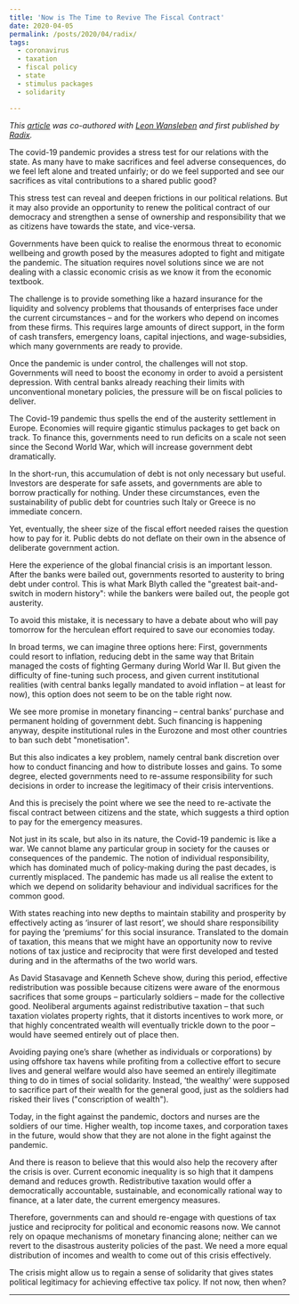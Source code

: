 ```yaml
---
title: 'Now is The Time to Revive The Fiscal Contract'
date: 2020-04-05
permalink: /posts/2020/04/radix/
tags:
  - coronavirus
  - taxation
  - fiscal policy
  - state
  - stimulus packages
  - solidarity

---
```


*This [article](https://radixuk.org/opinion/now-is-the-moment-to-revive-the-fiscal-contract/) was co-authored with [Leon Wansleben](https://www.mpifg.de/people/lw/index_en.asp) and first published by [Radix](https://radixuk.org/).*

The covid-19 pandemic provides a stress test for our relations with the state. As many have to make sacrifices and feel adverse consequences, do we feel left alone and treated unfairly; or do we feel supported and see our sacrifices as vital contributions to a shared public good?

This stress test can reveal and deepen frictions in our political relations. But it may also provide an opportunity to renew the political contract of our democracy and strengthen a sense of ownership and responsibility that we as citizens have towards the state, and vice-versa.

Governments have been quick to realise the enormous threat to economic wellbeing and growth posed by the measures adopted to fight and mitigate the pandemic. The situation requires novel solutions since we are not dealing with a classic economic crisis as we know it from the economic textbook.

The challenge is to provide something like a hazard insurance for the liquidity and solvency problems that thousands of enterprises face under the current circumstances – and for the workers who depend on incomes from these firms. This requires large amounts of direct support, in the form of cash transfers, emergency loans, capital injections, and wage-subsidies, which many governments are ready to provide.

Once the pandemic is under control, the challenges will not stop. Governments will need to boost the economy in order to avoid a persistent depression. With central banks already reaching their limits with unconventional monetary policies, the pressure will be on fiscal policies to deliver.

The Covid-19 pandemic thus spells the end of the austerity settlement in Europe. Economies will require gigantic stimulus packages to get back on track. To finance this, governments need to run deficits on a scale not seen since the Second World War, which will increase government debt dramatically.

In the short-run, this accumulation of debt is not only necessary but useful. Investors are desperate for safe assets, and governments are able to borrow practically for nothing. Under these circumstances, even the sustainability of public debt for countries such Italy or Greece is no immediate concern.

Yet, eventually, the sheer size of the fiscal effort needed raises the question how to pay for it. Public debts do not deflate on their own in the absence of deliberate government action.

Here the experience of the global financial crisis is an important lesson. After the banks were bailed out, governments resorted to austerity to bring debt under control. This is what Mark Blyth called the "greatest bait-and-switch in modern history": while the bankers were bailed out, the people got austerity.

To avoid this mistake, it is necessary to have a debate about who will pay tomorrow for the herculean effort required to save our economies today.

In broad terms, we can imagine three options here: First, governments could resort to inflation, reducing debt in the same way that Britain managed the costs of fighting Germany during World War II. But given the difficulty of fine-tuning such process, and given current institutional realities (with central banks legally mandated to avoid inflation – at least for now), this option does not seem to be on the table right now.

We see more promise in monetary financing – central banks’ purchase and permanent holding of government debt. Such financing is happening anyway, despite institutional rules in the Eurozone and most other countries to ban such debt "monetisation".

But this also indicates a key problem, namely central bank discretion over how to conduct financing and how to distribute losses and gains. To some degree, elected governments need to re-assume responsibility for such decisions in order to increase the legitimacy of their crisis interventions.

And this is precisely the point where we see the need to re-activate the fiscal contract between citizens and the state, which suggests a third option to pay for the emergency measures.

Not just in its scale, but also in its nature, the Covid-19 pandemic is like a war. We cannot blame any particular group in society for the causes or consequences of the pandemic. The notion of individual responsibility, which has dominated much of policy-making during the past decades, is currently misplaced. The pandemic has made us all realise the extent to which we depend on solidarity behaviour and individual sacrifices for the common good.

With states reaching into new depths to maintain stability and prosperity by effectively acting as ‘insurer of last resort’, we should share responsibility for paying the ‘premiums’ for this social insurance. Translated to the domain of taxation, this means that we might have an opportunity now to revive notions of tax justice and reciprocity that were first developed and tested during and in the aftermaths of the two world wars.

As David Stasavage and Kenneth Scheve show, during this period, effective redistribution was possible because citizens were aware of the enormous sacrifices that some groups – particularly soldiers – made for the collective good. Neoliberal arguments against redistributive taxation – that such taxation violates property rights, that it distorts incentives to work more, or that highly concentrated wealth will eventually trickle down to the poor – would have seemed entirely out of place then.

Avoiding paying one’s share (whether as individuals or corporations) by using offshore tax havens while profiting from a collective effort to secure lives and general welfare would also have seemed an entirely illegitimate thing to do in times of social solidarity. Instead, ‘the wealthy’ were supposed to sacrifice part of their wealth for the general good, just as the soldiers had risked their lives ("conscription of wealth").

Today, in the fight against the pandemic, doctors and nurses are the soldiers of our time. Higher wealth, top income taxes, and corporation taxes in the future, would show that they are not alone in the fight against the pandemic.

And there is reason to believe that this would also help the recovery after the crisis is over. Current economic inequality is so high that it dampens demand and reduces growth. Redistributive taxation would offer a democratically accountable, sustainable, and economically rational way to finance, at a later date, the current emergency measures.

Therefore, governments can and should re-engage with questions of tax justice and reciprocity for political and economic reasons now. We cannot rely on opaque mechanisms of monetary financing alone; neither can we revert to the disastrous austerity policies of the past. We need a more equal distribution of incomes and wealth to come out of this crisis effectively.

The crisis might allow us to regain a sense of solidarity that gives states political legitimacy for achieving effective tax policy. If not now, then when?

------